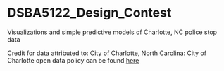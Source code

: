 # DSBA5122_Design_Contest
 Visualizations and simple predictive models of Charlotte, NC police stop data

Credit for data attributed to: City of Charlotte, North Carolina:
City of Charlotte open data policy can be found [here](https://charlotte.maps.arcgis.com/home/item.html?id=7c88b8633b034ddcbbd6badb1b7076fe)